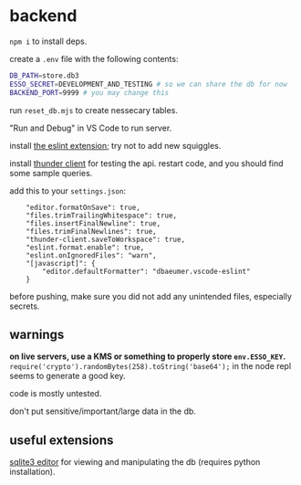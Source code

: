 # backend
`npm i` to install deps.

create a `.env` file with the following contents:
```bash
DB_PATH=store.db3
ESSO_SECRET=DEVELOPMENT_AND_TESTING # so we can share the db for now
BACKEND_PORT=9999 # you may change this
```

run `reset_db.mjs` to create nessecary tables.

"Run and Debug" in VS Code to run server.

install [the eslint extension](https://marketplace.visualstudio.com/items?itemName=dbaeumer.vscode-eslint); try not to add new squiggles.

install [thunder client](https://marketplace.visualstudio.com/items?itemName=rangav.vscode-thunder-client) for testing the api. restart code, and you should find some sample queries.

add this to your `settings.json`:
```
    "editor.formatOnSave": true,
    "files.trimTrailingWhitespace": true,
    "files.insertFinalNewline": true,
    "files.trimFinalNewlines": true,
    "thunder-client.saveToWorkspace": true,
    "eslint.format.enable": true,
    "eslint.onIgnoredFiles": "warn",
    "[javascript]": {
        "editor.defaultFormatter": "dbaeumer.vscode-eslint"
    }
```

before pushing, make sure you did not add any unintended files, especially secrets.

## warnings
**on live servers, use a KMS or something to properly store `env.ESSO_KEY`.** `require('crypto').randomBytes(258).toString('base64');` in the node repl seems to generate a good key.

code is mostly untested.

don't put sensitive/important/large data in the db.

## useful extensions
[sqlite3 editor](https://marketplace.visualstudio.com/items?itemName=yy0931.vscode-sqlite3-editor) for viewing and manipulating the db (requires python installation).
